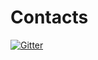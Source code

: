 # Contacts

[![Gitter](https://badges.gitter.im/Join%20Chat.svg)](https://gitter.im/deiu/Contacts?utm_source=badge&utm_medium=badge&utm_campaign=pr-badge&utm_content=badge)
